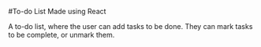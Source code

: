 #To-do List
Made using React

A to-do list, where the user can add tasks to be done. They can mark tasks to be complete, or unmark them.
